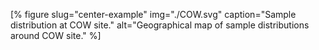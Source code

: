 [% figure
   slug="center-example"
   img="./COW.svg"
   caption="Sample distribution at COW site."
   alt="Geographical map of sample distributions around COW site."
%]
